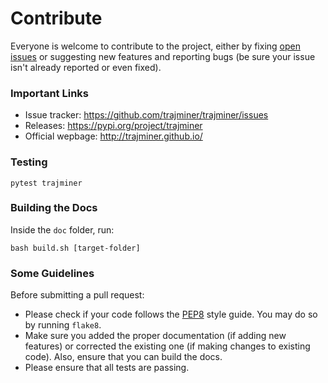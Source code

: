# Contribute

Everyone is welcome to contribute to the project, either by fixing [open issues](https://github.com/trajminer/trajminer/issues) or suggesting new features and reporting bugs (be sure your issue isn't already reported or even fixed).

### Important Links

- Issue tracker: https://github.com/trajminer/trajminer/issues
- Releases: https://pypi.org/project/trajminer
- Official wepbage: http://trajminer.github.io/

### Testing

	pytest trajminer

### Building the Docs

Inside the `doc` folder, run:

	bash build.sh [target-folder]

### Some Guidelines

Before submitting a pull request:
- Please check if your code follows the [PEP8](https://www.python.org/dev/peps/pep-0008/) style guide. You may do so by running `flake8`.
- Make sure you added the proper documentation (if adding new features) or corrected the existing one (if making changes to existing code). Also, ensure that you can build the docs.
- Please ensure that all tests are passing.
